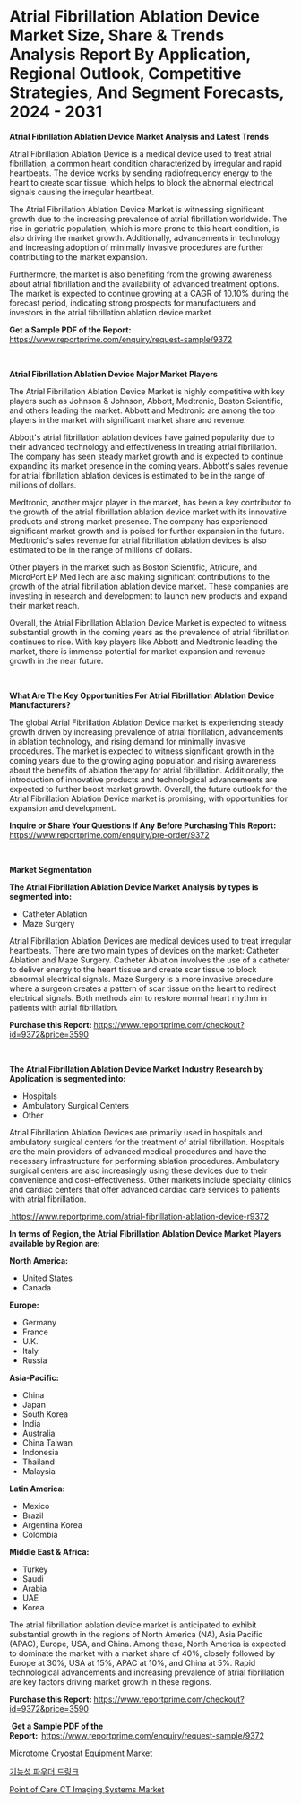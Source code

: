 <p><h1>Atrial Fibrillation Ablation Device Market Size, Share & Trends Analysis Report By Application, Regional Outlook, Competitive Strategies, And Segment Forecasts, 2024 - 2031</h1></p><p><strong>Atrial Fibrillation Ablation Device Market Analysis and Latest Trends</strong></p>
<p><p>Atrial Fibrillation Ablation Device is a medical device used to treat atrial fibrillation, a common heart condition characterized by irregular and rapid heartbeats. The device works by sending radiofrequency energy to the heart to create scar tissue, which helps to block the abnormal electrical signals causing the irregular heartbeat.</p><p>The Atrial Fibrillation Ablation Device Market is witnessing significant growth due to the increasing prevalence of atrial fibrillation worldwide. The rise in geriatric population, which is more prone to this heart condition, is also driving the market growth. Additionally, advancements in technology and increasing adoption of minimally invasive procedures are further contributing to the market expansion.</p><p>Furthermore, the market is also benefiting from the growing awareness about atrial fibrillation and the availability of advanced treatment options. The market is expected to continue growing at a CAGR of 10.10% during the forecast period, indicating strong prospects for manufacturers and investors in the atrial fibrillation ablation device market.</p></p>
<p><strong>Get a Sample PDF of the Report:&nbsp;</strong> <a href="https://www.reportprime.com/enquiry/request-sample/9372">https://www.reportprime.com/enquiry/request-sample/9372</a></p>
<p>&nbsp;</p>
<p><strong>Atrial Fibrillation Ablation Device Major Market Players</strong></p>
<p><p>The Atrial Fibrillation Ablation Device Market is highly competitive with key players such as Johnson & Johnson, Abbott, Medtronic, Boston Scientific, and others leading the market. Abbott and Medtronic are among the top players in the market with significant market share and revenue.</p><p>Abbott's atrial fibrillation ablation devices have gained popularity due to their advanced technology and effectiveness in treating atrial fibrillation. The company has seen steady market growth and is expected to continue expanding its market presence in the coming years. Abbott's sales revenue for atrial fibrillation ablation devices is estimated to be in the range of millions of dollars.</p><p>Medtronic, another major player in the market, has been a key contributor to the growth of the atrial fibrillation ablation device market with its innovative products and strong market presence. The company has experienced significant market growth and is poised for further expansion in the future. Medtronic's sales revenue for atrial fibrillation ablation devices is also estimated to be in the range of millions of dollars.</p><p>Other players in the market such as Boston Scientific, Atricure, and MicroPort EP MedTech are also making significant contributions to the growth of the atrial fibrillation ablation device market. These companies are investing in research and development to launch new products and expand their market reach.</p><p>Overall, the Atrial Fibrillation Ablation Device Market is expected to witness substantial growth in the coming years as the prevalence of atrial fibrillation continues to rise. With key players like Abbott and Medtronic leading the market, there is immense potential for market expansion and revenue growth in the near future.</p></p>
<p>&nbsp;</p>
<p><strong>What Are The Key Opportunities For Atrial Fibrillation Ablation Device Manufacturers?</strong></p>
<p><p>The global Atrial Fibrillation Ablation Device market is experiencing steady growth driven by increasing prevalence of atrial fibrillation, advancements in ablation technology, and rising demand for minimally invasive procedures. The market is expected to witness significant growth in the coming years due to the growing aging population and rising awareness about the benefits of ablation therapy for atrial fibrillation. Additionally, the introduction of innovative products and technological advancements are expected to further boost market growth. Overall, the future outlook for the Atrial Fibrillation Ablation Device market is promising, with opportunities for expansion and development.</p></p>
<p><strong>Inquire or Share Your Questions If Any Before Purchasing This Report:</strong> <a href="https://www.reportprime.com/enquiry/pre-order/9372">https://www.reportprime.com/enquiry/pre-order/9372</a></p>
<p>&nbsp;</p>
<p><strong>Market Segmentation</strong></p>
<p><strong>The Atrial Fibrillation Ablation Device Market Analysis by types is segmented into:</strong></p>
<p><ul><li>Catheter Ablation</li><li>Maze Surgery</li></ul></p>
<p><p>Atrial Fibrillation Ablation Devices are medical devices used to treat irregular heartbeats. There are two main types of devices on the market: Catheter Ablation and Maze Surgery. Catheter Ablation involves the use of a catheter to deliver energy to the heart tissue and create scar tissue to block abnormal electrical signals. Maze Surgery is a more invasive procedure where a surgeon creates a pattern of scar tissue on the heart to redirect electrical signals. Both methods aim to restore normal heart rhythm in patients with atrial fibrillation.</p></p>
<p><strong>Purchase this Report:&nbsp;</strong><a href="https://www.reportprime.com/checkout?id=9372&price=3590">https://www.reportprime.com/checkout?id=9372&price=3590</a></p>
<p>&nbsp;</p>
<p><strong>The Atrial Fibrillation Ablation Device Market Industry Research by Application is segmented into:</strong></p>
<p><ul><li>Hospitals</li><li>Ambulatory Surgical Centers</li><li>Other</li></ul></p>
<p><p>Atrial Fibrillation Ablation Devices are primarily used in hospitals and ambulatory surgical centers for the treatment of atrial fibrillation. Hospitals are the main providers of advanced medical procedures and have the necessary infrastructure for performing ablation procedures. Ambulatory surgical centers are also increasingly using these devices due to their convenience and cost-effectiveness. Other markets include specialty clinics and cardiac centers that offer advanced cardiac care services to patients with atrial fibrillation.</p></p>
<p><a href="https://www.reportprime.com/atrial-fibrillation-ablation-device-r9372">&nbsp;https://www.reportprime.com/atrial-fibrillation-ablation-device-r9372</a></p>
<p><strong>In terms of Region, the Atrial Fibrillation Ablation Device Market Players available by Region are:</strong></p>
<p>
    <p> <strong> North America: </strong>
        <ul>
            <li>United States</li>
            <li>Canada</li>
        </ul>
        </p> 
    <p> <strong> Europe: </strong>
        <ul>
            <li>Germany</li>
            <li>France</li>
            <li>U.K.</li>
            <li>Italy</li>
            <li>Russia</li>
        </ul>
        </p> 
    <p> <strong> Asia-Pacific: </strong>
        <ul>
            <li>China</li>
            <li>Japan</li>
            <li>South Korea</li>
            <li>India</li>
            <li>Australia</li>
            <li>China Taiwan</li>
            <li>Indonesia</li>
            <li>Thailand</li>
            <li>Malaysia</li>
        </ul>
        </p> 
    <p> <strong> Latin America: </strong>
        <ul>
            <li>Mexico</li>
            <li>Brazil</li>
            <li>Argentina Korea</li>
            <li>Colombia</li>
        </ul>
        </p> 
    <p> <strong> Middle East & Africa: </strong>
        <ul>
            <li>Turkey</li>
            <li>Saudi</li>
            <li>Arabia</li>
            <li>UAE</li>
            <li>Korea</li>
        </ul>
    </p>
    </p>
<p><p>The atrial fibrillation ablation device market is anticipated to exhibit substantial growth in the regions of North America (NA), Asia Pacific (APAC), Europe, USA, and China. Among these, North America is expected to dominate the market with a market share of 40%, closely followed by Europe at 30%, USA at 15%, APAC at 10%, and China at 5%. Rapid technological advancements and increasing prevalence of atrial fibrillation are key factors driving market growth in these regions.</p></p>
<p><strong>Purchase this Report: </strong><a href="https://www.reportprime.com/checkout?id=9372&price=3590">https://www.reportprime.com/checkout?id=9372&price=3590</a></p>
<p>&nbsp;<strong>Get a Sample PDF of the Report:&nbsp;&nbsp;</strong><a href="https://www.reportprime.com/enquiry/request-sample/9372">https://www.reportprime.com/enquiry/request-sample/9372</a></p>
<p><strong></strong></p>
<p><p><a href="https://github.com/lorenzaSchmeler/Market-Research-Report-List-2/blob/main/microtome-cryostat-equipment-market.md">Microtome Cryostat Equipment Market</a></p><p><a href="https://github.com/mpodehpw07370073/Market-Research-Report-List-3/blob/main/7414888102335.md">기능성 파우더 드링크</a></p><p><a href="https://github.com/AdrianaPaucek2023/Market-Research-Report-List-2/blob/main/point-of-care-ct-imaging-systems-market.md">Point of Care CT Imaging Systems Market</a></p></p>